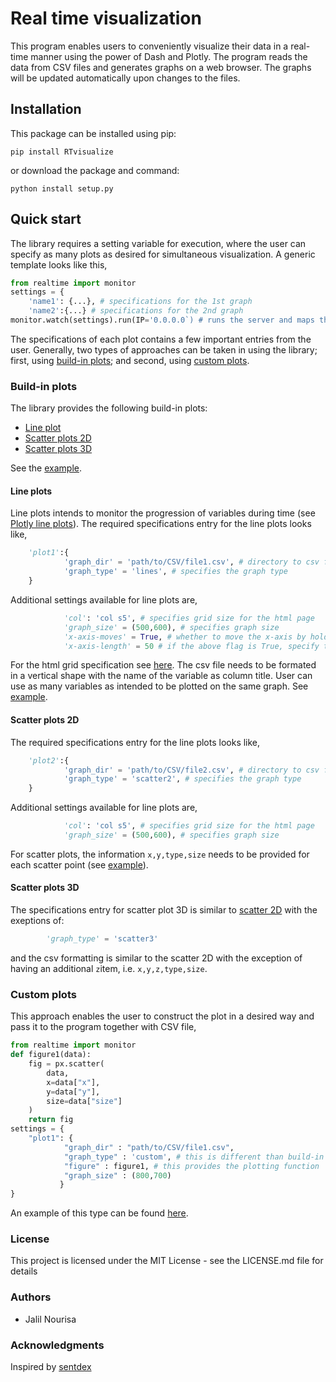 
# Real time visualization
This program enables users to conveniently visualize their data in a real-time manner using the power of Dash and Plotly. The program reads the data from CSV files and generates graphs on a web browser. The graphs will be updated automatically upon changes to the files.  
## Installation
This package can be installed using pip:
```
pip install RTvisualize
```
or download the package and command:
```
python install setup.py
```
## Quick start
The library requires a setting variable for execution, where the user can specify as many plots as desired for simultaneous visualization.  A generic template looks like this,
```python
from realtime import monitor
settings = {
    'name1': {...}, # specifications for the 1st graph
    'name2':{...} # specifications for the 2nd graph
monitor.watch(settings).run(IP='0.0.0.0`) # runs the server and maps the graphs on the specified IP:8050 address
   ```
The specifications of each plot contains a few important entries from the user. Generally, two types of approaches can be taken in using the library; first, using [build-in plots](#build-in-plots); and second, using [custom plots](#custom-plots).
### Build-in plots
The library provides the following build-in plots:

- [Line plot](#line-plots)
- [Scatter plots 2D](#scatter-plots-2D)
- [Scatter plots 3D](#scatter-plots-3D)

See  the <a href="https://github.com/janursa/RTvisualize/tree/master/examples/builtin">example</a>.
#### Line plots
Line plots intends to monitor the progression of variables during time (see <a href="https://plotly.com/python/line-charts/" title="cppy">Plotly line plots</a>).  The required specifications entry for the line plots looks like,
```py
    'plot1':{
            'graph_dir' = 'path/to/CSV/file1.csv', # directory to csv file containing the data
            'graph_type' = 'lines', # specifies the graph type
    }
```
Additional settings available for line plots are,
```py
            'col': 'col s5', # specifies grid size for the html page
            'graph_size' = (500,600), # specifies graph size
            'x-axis-moves' = True, # whether to move the x-axis by holding the x-length fixed
            'x-axis-length' = 50 # if the above flag is True, specify the x-axis length
```
For the html grid specification see  <a href="https://materializecss.com/grid.html" >here</a>. The csv file needs to be formated in a vertical shape with the name of the variable as column title. User can use as many variables as intended to be plotted on the same graph. See [example](https://github.com/janursa/RTvisualize/blob/master/examples/builtin/linesdata.csv).
#### Scatter plots 2D
The required specifications entry for the line plots looks like,
```py
    'plot2':{
            'graph_dir' = 'path/to/CSV/file2.csv', # directory to csv file containing the data
            'graph_type' = 'scatter2', # specifies the graph type
    }
```
Additional settings available for line plots are,
```py
            'col': 'col s5', # specifies grid size for the html page
            'graph_size' = (500,600), # specifies graph size
```
For scatter plots, the information `x,y,type,size` needs to be provided for each scatter point (see [example](https://github.com/janursa/RTvisualize/blob/master/examples/builtin/scatterdata.csv)). 

#### Scatter plots 3D
The specifications entry for scatter plot 3D is similar to [scatter 2D](#scatter-plot-2D) with the exeptions of:
```py
        'graph_type' = 'scatter3'
```
and the csv formatting is similar to the scatter 2D with the exception of having an additional `z`item, i.e. `x,y,z,type,size`.

### Custom plots
This approach enables the user to construct the plot in a desired way and pass it to the program together with CSV file,
```python
from realtime import monitor
def figure1(data):
    fig = px.scatter(
        data,
        x=data["x"],
        y=data["y"],
        size=data["size"]
    )
    return fig
settings = {
    "plot1": {
            "graph_dir" : "path/to/CSV/file1.csv",
            "graph_type" : 'custom', # this is different than build-in plots
            "figure" : figure1, # this provides the plotting function
            "graph_size" : (800,700)
           }
}
```
An example of this type can be found [here](https://github.com/janursa/RTvisualize/blob/master/examples/custom/).


### License
This project is licensed under the MIT License - see the LICENSE.md file for details

### Authors
* Jalil Nourisa

### Acknowledgments
Inspired by [sentdex](https://www.youtube.com/channel/UCfzlCWGWYyIQ0aLC5w48gBQ)

